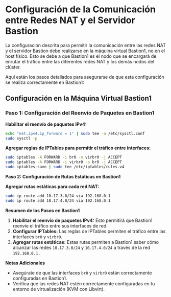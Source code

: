# Configuración de la Comunicación entre Redes NAT y el Servidor Bastion

La configuración descrita para permitir la comunicación entre las redes NAT y el servidor Bastion debe realizarse en la máquina virtual Bastion1, no en el host físico. Esto se debe a que Bastion1 es el nodo que se encargará de enrutar el tráfico entre las diferentes redes NAT y los demás nodos del clúster.

Aquí están los pasos detallados para asegurarse de que esta configuración se realiza correctamente en Bastion1:

## Configuración en la Máquina Virtual Bastion1

### Paso 1: Configuración del Reenvío de Paquetes en Bastion1

**Habilitar el reenvío de paquetes IPv4:**

```bash
echo "net.ipv4.ip_forward = 1" | sudo tee -a /etc/sysctl.conf
sudo sysctl -p
```

**Agregar reglas de IPTables para permitir el tráfico entre interfaces:**

```bash
sudo iptables -A FORWARD -i br0 -o virbr0 -j ACCEPT
sudo iptables -A FORWARD -i virbr0 -o br0 -j ACCEPT
sudo iptables-save | sudo tee /etc/iptables/rules.v4
```
**Paso 2: Configuración de Rutas Estáticas en Bastion1**

**Agregar rutas estáticas para cada red NAT:**

```bash
sudo ip route add 10.17.3.0/24 via 192.168.0.1
sudo ip route add 10.17.4.0/24 via 192.168.0.1
```

**Resumen de los Pasos en Bastion1**

1. **Habilitar el reenvío de paquetes IPv4:** Esto permitirá que Bastion1 reenvíe el tráfico entre sus interfaces de red.
2. **Configurar IPTables:** Las reglas de IPTables permiten el tráfico entre las interfaces `br0` y `virbr0`.
3. **Agregar rutas estáticas:** Estas rutas permiten a Bastion1 saber cómo alcanzar las redes `10.17.3.0/24` y `10.17.4.0/24` a través de la red `192.168.0.1.`

**Notas Adicionales**
- Asegúrate de que las interfaces `br0` y `virbr0` están correctamente configuradas en Bastion1.
- Verifica que las redes NAT estén correctamente configuradas en tu entorno de virtualización (KVM con Libvirt).